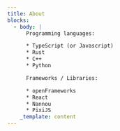 ```yaml
---
title: About
blocks:
  - body: |
      Programming languages:

      * TypeScript (or Javascript)
      * Rust
      * C++
      * Python

      Frameworks / Libraries:

      * openFrameworks
      * React
      * Nannou
      * PixiJS
    _template: content
---
```


